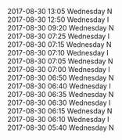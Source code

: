 2017-08-30 13:05 Wednesday  N  
2017-08-30 12:50 Wednesday  I  
2017-08-30 09:20 Wednesday  N  
2017-08-30 07:25 Wednesday  I  
2017-08-30 07:15 Wednesday  N  
2017-08-30 07:10 Wednesday  I  
2017-08-30 07:05 Wednesday  N  
2017-08-30 07:00 Wednesday  I  
2017-08-30 06:50 Wednesday  N  
2017-08-30 06:40 Wednesday  I  
2017-08-30 06:35 Wednesday  N  
2017-08-30 06:30 Wednesday  I  
2017-08-30 06:15 Wednesday  N  
2017-08-30 06:10 Wednesday  I  
2017-08-30 05:40 Wednesday  N  
